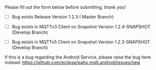 Please fill out the form below before submitting, thank you!

- [ ] Bug exists Release Version 1.2.3 ( Master Branch)
- [ ] Bug exists in MQTTv3 Client on Snapshot Version 1.2.4-SNAPSHOT (Develop Branch)
- [ ] Bug exists in MQTTv5 Client on Snapshot Version 1.2.3-SNAPSHOT (Develop Branch)


If this is a bug regarding the Android Service, please raise the bug here instead: https://github.com/eclipse/paho.mqtt.android/issues/new
